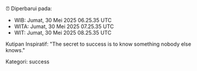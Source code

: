 ⏰ Diperbarui pada:
- WIB: Jumat, 30 Mei 2025 06.25.35 UTC
- WITA: Jumat, 30 Mei 2025 07.25.35 UTC
- WIT: Jumat, 30 Mei 2025 08.25.35 UTC

Kutipan Inspiratif:
"The secret to success is to know something nobody else knows."


Kategori: success

